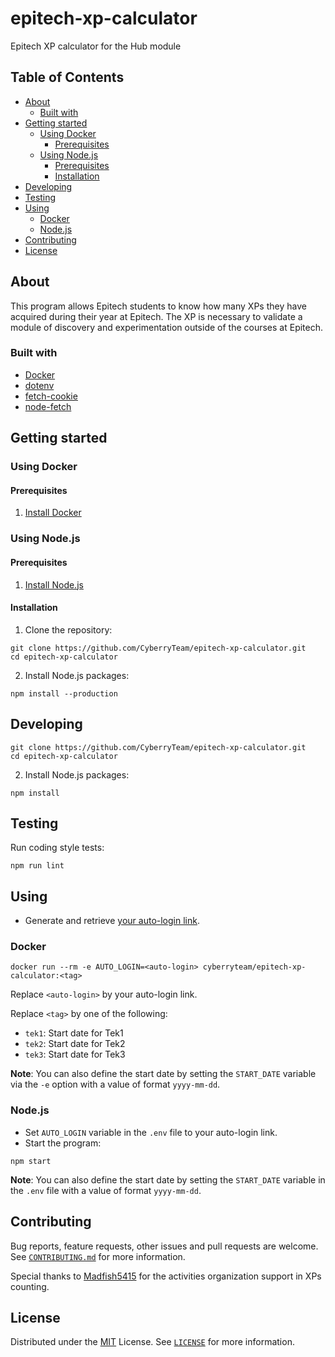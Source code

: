 # epitech-xp-calculator

Epitech XP calculator for the Hub module

## Table of Contents

- [About](#about)
  - [Built with](#built-with)
- [Getting started](#getting-started)
  - [Using Docker](#using-docker)
    - [Prerequisites](#prerequisites)
  - [Using Node.js](#using-nodejs)
    - [Prerequisites](#prerequisites-1)
    - [Installation](#installation)
- [Developing](#developing)
- [Testing](#testing)
- [Using](#using)
  - [Docker](#docker)
  - [Node.js](#nodejs)
- [Contributing](#contributing)
- [License](#license)

## About

This program allows Epitech students to know how many XPs they have acquired during their year at Epitech. The XP is necessary to validate a module of discovery and experimentation outside of the courses at Epitech.

### Built with

- [Docker](https://www.docker.com/)
- [dotenv](https://www.npmjs.com/package/dotenv)
- [fetch-cookie](https://www.npmjs.com/package/fetch-cookie)
- [node-fetch](https://www.npmjs.com/package/node-fetch)

## Getting started

### Using Docker

#### Prerequisites

1. [Install Docker](https://docs.docker.com/get-docker/)

### Using Node.js

#### Prerequisites

1. [Install Node.js](https://nodejs.org/en/download/package-manager/)

#### Installation

1. Clone the repository:

```shell script
git clone https://github.com/CyberryTeam/epitech-xp-calculator.git
cd epitech-xp-calculator
```

2. Install Node.js packages:

```shell script
npm install --production
```

## Developing

```shell script
git clone https://github.com/CyberryTeam/epitech-xp-calculator.git
cd epitech-xp-calculator
```

2. Install Node.js packages:

```shell script
npm install
```

## Testing

Run coding style tests:

```shell script
npm run lint
```

## Using

- Generate and retrieve [your auto-login link](https://intra.epitech.eu/admin/autolog).

### Docker

```shell script
docker run --rm -e AUTO_LOGIN=<auto-login> cyberryteam/epitech-xp-calculator:<tag>
```

Replace `<auto-login>` by your auto-login link.

Replace `<tag>` by one of the following:

- `tek1`: Start date for Tek1
- `tek2`: Start date for Tek2
- `tek3`: Start date for Tek3

**Note**: You can also define the start date by setting the `START_DATE` variable via the `-e` option with a value of format `yyyy-mm-dd`.

### Node.js

- Set `AUTO_LOGIN` variable in the `.env` file to your auto-login link.
- Start the program:

```shell script
npm start
```

**Note**: You can also define the start date by setting the `START_DATE` variable in the `.env` file with a value of format `yyyy-mm-dd`.

## Contributing

Bug reports, feature requests, other issues and pull requests are welcome.
See [`CONTRIBUTING.md`](CONTRIBUTING.md) for more information.

Special thanks to [Madfish5415](https://github.com/Madfish5415) for the activities organization support in XPs counting.

## License

Distributed under the [MIT](https://spdx.org/licenses/MIT.html) License.
See [`LICENSE`](LICENSE) for more information.
